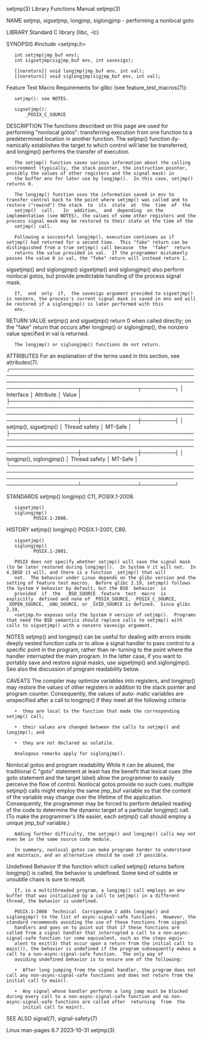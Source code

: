 setjmp(3)                                                                                 Library Functions Manual                                                                                setjmp(3)

NAME
       setjmp, sigsetjmp, longjmp, siglongjmp  - performing a nonlocal goto

LIBRARY
       Standard C library (libc, -lc)

SYNOPSIS
       #include <setjmp.h>

       int setjmp(jmp_buf env);
       int sigsetjmp(sigjmp_buf env, int savesigs);

       [[noreturn]] void longjmp(jmp_buf env, int val);
       [[noreturn]] void siglongjmp(sigjmp_buf env, int val);

   Feature Test Macro Requirements for glibc (see feature_test_macros(7)):

       setjmp(): see NOTES.

       sigsetjmp():
           _POSIX_C_SOURCE

DESCRIPTION
       The  functions described on this page are used for performing "nonlocal gotos": transferring execution from one function to a predetermined location in another function.  The setjmp() function dy‐
       namically establishes the target to which control will later be transferred, and longjmp() performs the transfer of execution.

       The setjmp() function saves various information about the calling environment (typically, the stack pointer, the instruction pointer, possibly the values of other registers and the signal mask) in
       the buffer env for later use by longjmp().  In this case, setjmp() returns 0.

       The longjmp() function uses the information saved in env to transfer control back to the point where setjmp() was called and to restore ("rewind") the stack  to  its  state  at  the  time  of  the
       setjmp()  call.   In  addition,  and  depending  on the implementation (see NOTES), the values of some other registers and the process signal mask may be restored to their state at the time of the
       setjmp() call.

       Following a successful longjmp(), execution continues as if setjmp() had returned for a second time.  This "fake" return can be distinguished from a true setjmp() call because  the  "fake"  return
       returns the value provided in val.  If the programmer mistakenly passes the value 0 in val, the "fake" return will instead return 1.

   sigsetjmp() and siglongjmp()
       sigsetjmp() and siglongjmp() also perform nonlocal gotos, but provide predictable handling of the process signal mask.

       If,  and  only  if,  the savesigs argument provided to sigsetjmp() is nonzero, the process's current signal mask is saved in env and will be restored if a siglongjmp() is later performed with this
       env.

RETURN VALUE
       setjmp() and sigsetjmp() return 0 when called directly; on the "fake" return that occurs after longjmp() or siglongjmp(), the nonzero value specified in val is returned.

       The longjmp() or siglongjmp() functions do not return.

ATTRIBUTES
       For an explanation of the terms used in this section, see attributes(7).
       ┌────────────────────────────────────────────────────────────────────────────────────────────────────────────────────────────────────────────────────────────────────────┬───────────────┬─────────┐
       │ Interface                                                                                                                                                              │ Attribute     │ Value   │
       ├────────────────────────────────────────────────────────────────────────────────────────────────────────────────────────────────────────────────────────────────────────┼───────────────┼─────────┤
       │ setjmp(), sigsetjmp()                                                                                                                                                  │ Thread safety │ MT-Safe │
       ├────────────────────────────────────────────────────────────────────────────────────────────────────────────────────────────────────────────────────────────────────────┼───────────────┼─────────┤
       │ longjmp(), siglongjmp()                                                                                                                                                │ Thread safety │ MT-Safe │
       └────────────────────────────────────────────────────────────────────────────────────────────────────────────────────────────────────────────────────────────────────────┴───────────────┴─────────┘

STANDARDS
       setjmp()
       longjmp()
              C11, POSIX.1-2008.

       sigsetjmp()
       siglongjmp()
              POSIX.1-2008.

HISTORY
       setjmp()
       longjmp()
              POSIX.1-2001, C89.

       sigsetjmp()
       siglongjmp()
              POSIX.1-2001.

       POSIX does not specify whether setjmp() will save the signal mask (to be later restored during longjmp()).  In System V it will not.  In 4.3BSD it will, and there is a function _setjmp() that will
       not.  The behavior under Linux depends on the glibc version and the setting of feature test macros.  Before glibc 2.19, setjmp() follows the System V behavior by default, but the BSD  behavior  is
       provided  if  the  _BSD_SOURCE  feature  test  macro  is  explicitly  defined and none of _POSIX_SOURCE, _POSIX_C_SOURCE, _XOPEN_SOURCE, _GNU_SOURCE, or _SVID_SOURCE is defined.  Since glibc 2.19,
       <setjmp.h> exposes only the System V version of setjmp().  Programs that need the BSD semantics should replace calls to setjmp() with calls to sigsetjmp() with a nonzero savesigs argument.

NOTES
       setjmp() and longjmp() can be useful for dealing with errors inside deeply nested function calls or to allow a signal handler to pass control to a specific point in the program,  rather  than  re‐
       turning  to  the  point  where the handler interrupted the main program.  In the latter case, if you want to portably save and restore signal masks, use sigsetjmp() and siglongjmp().  See also the
       discussion of program readability below.

CAVEATS
       The compiler may optimize variables into registers, and longjmp() may restore the values of other registers in addition to the stack pointer and program counter.  Consequently, the values of auto‐
       matic variables are unspecified after a call to longjmp() if they meet all the following criteria:

       •  they are local to the function that made the corresponding setjmp() call;

       •  their values are changed between the calls to setjmp() and longjmp(); and

       •  they are not declared as volatile.

       Analogous remarks apply for siglongjmp().

   Nonlocal gotos and program readability
       While it can be abused, the traditional C "goto" statement at least has the benefit that lexical cues (the goto statement and the target label) allow the programmer to easily perceive the flow  of
       control.   Nonlocal  gotos provide no such cues: multiple setjmp() calls might employ the same jmp_buf variable so that the content of the variable may change over the lifetime of the application.
       Consequently, the programmer may be forced to perform detailed reading of the code to determine the dynamic target of a particular longjmp() call.  (To make  the  programmer's  life  easier,  each
       setjmp() call should employ a unique jmp_buf variable.)

       Adding further difficulty, the setjmp() and longjmp() calls may not even be in the same source code module.

       In summary, nonlocal gotos can make programs harder to understand and maintain, and an alternative should be used if possible.

   Undefined Behavior
       If the function which called setjmp() returns before longjmp() is called, the behavior is undefined.  Some kind of subtle or unsubtle chaos is sure to result.

       If, in a multithreaded program, a longjmp() call employs an env buffer that was initialized by a call to setjmp() in a different thread, the behavior is undefined.

       POSIX.1-2008  Technical  Corrigendum 2 adds longjmp() and siglongjmp() to the list of async-signal-safe functions.  However, the standard recommends avoiding the use of these functions from signal
       handlers and goes on to point out that if these functions are called from a signal handler that interrupted a call to a non-async-signal-safe function (or some equivalent, such as the steps equiv‐
       alent to exit(3) that occur upon a return from the initial call to main()), the behavior is undefined if the program subsequently makes a call to a non-async-signal-safe function.  The only way of
       avoiding undefined behavior is to ensure one of the following:

       •  After long jumping from the signal handler, the program does not call any non-async-signal-safe functions and does not return from the initial call to main().

       •  Any signal whose handler performs a long jump must be blocked during every call to a non-async-signal-safe function and no non-async-signal-safe functions are called after  returning  from  the
          initial call to main().

SEE ALSO
       signal(7), signal-safety(7)

Linux man-pages 6.7                                                                              2023-10-31                                                                                       setjmp(3)
